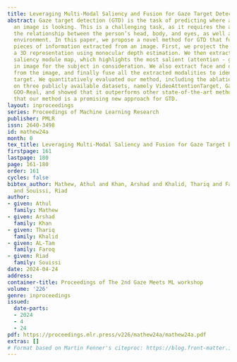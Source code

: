 ```yaml
---
title: Leveraging Multi-Modal Saliency and Fusion for Gaze Target Detection
abstract: Gaze target detection (GTD) is the task of predicting where a person in
  an image is looking. This is a challenging task, as it requires the ability to understand
  the relationship between the person’s head, body, and eyes, as well as the surrounding
  environment. In this paper, we propose a novel method for GTD that fuses multiple
  pieces of information extracted from an image. First, we project the 2D image into
  a 3D representation using monocular depth estimation. We then extract a depth-infused
  saliency module map, which highlights the most salient (attention - grabbing) regions
  in image for the subject in consideration. We also extract face and depth modalities
  from the image, and finally fuse all the extracted modalities to identify the gaze
  target. We quantitatively evaluated our method, including the ablation analysis
  on three publicly available datasets, namely VideoAttentionTarget, GazeFollow and
  GOO-Real, and showed that it outperforms other state-of-the-art methods. This suggests
  that our method is a promising new approach for GTD.
layout: inproceedings
series: Proceedings of Machine Learning Research
publisher: PMLR
issn: 2640-3498
id: mathew24a
month: 0
tex_title: Leveraging Multi-Modal Saliency and Fusion for Gaze Target Detection
firstpage: 161
lastpage: 180
page: 161-180
order: 161
cycles: false
bibtex_author: Mathew, Athul and Khan, Arshad and Khalid, Thariq and Faroq, AL-Tam
  and Souissi, Riad
author:
- given: Athul
  family: Mathew
- given: Arshad
  family: Khan
- given: Thariq
  family: Khalid
- given: AL-Tam
  family: Faroq
- given: Riad
  family: Souissi
date: 2024-04-24
address:
container-title: Proceedings of The 2nd Gaze Meets ML workshop
volume: '226'
genre: inproceedings
issued:
  date-parts:
  - 2024
  - 4
  - 24
pdf: https://proceedings.mlr.press/v226/mathew24a/mathew24a.pdf
extras: []
# Format based on Martin Fenner's citeproc: https://blog.front-matter.io/posts/citeproc-yaml-for-bibliographies/
---
```

